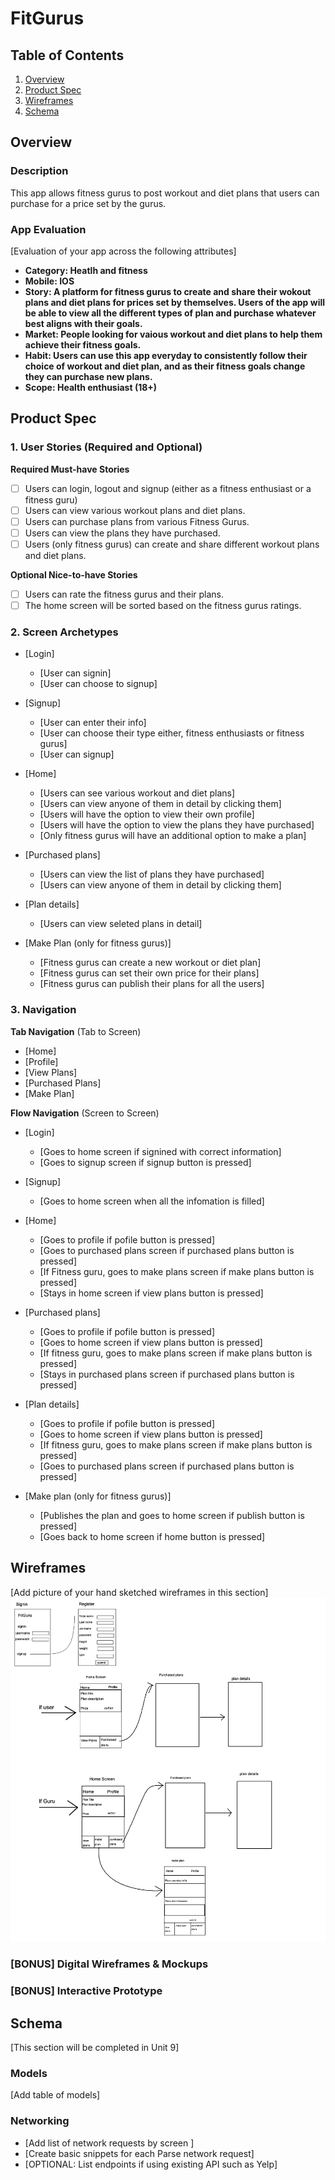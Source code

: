 # FitGurus

## Table of Contents
1. [Overview](#Overview)
1. [Product Spec](#Product-Spec)
1. [Wireframes](#Wireframes)
2. [Schema](#Schema)

## Overview
### Description
This app allows fitness gurus to post workout and diet plans that users can purchase for a price set by the gurus.

### App Evaluation
[Evaluation of your app across the following attributes]
- **Category: Heatlh and fitness**
- **Mobile: IOS**
- **Story: A platform for fitness gurus to create and share their wokout plans and diet plans for prices set by themselves. Users of the app will be able to view all the different types of plan and purchase whatever best aligns with their goals.**
- **Market: People looking for vaious workout and diet plans to help them achieve their fitness goals.**
- **Habit: Users can use this app everyday to consistently follow their choice of workout and diet plan, and as their fitness goals change they can purchase new plans.**
- **Scope: Health enthusiast (18+)**

## Product Spec

### 1. User Stories (Required and Optional)

**Required Must-have Stories**

- [ ] Users can login, logout and signup (either as a fitness enthusiast or a fitness guru)
- [ ] Users can view various workout plans and diet plans.
- [ ] Users can purchase plans from various Fitness Gurus.
- [ ] Users can view the plans they have purchased. 
- [ ] Users (only fitness gurus) can create and share different workout plans and diet plans.

**Optional Nice-to-have Stories**

- [ ] Users can rate the fitness gurus and their plans.
- [ ] The home screen will be sorted based on the fitness gurus ratings.

### 2. Screen Archetypes

* [Login]
   * [User can signin]
   * [User can choose to signup]
   
* [Signup]
   * [User can enter their info]
   * [User can choose their type either, fitness enthusiasts or fitness gurus]
   * [User can signup]
   
* [Home]
   * [Users can see various workout and diet plans]
   * [Users can view anyone of them in detail by clicking them]
   * [Users will have the option to view their own profile]
   * [Users will have the option to view the plans they have purchased]
   * [Only fitness gurus will have an additional option to make a plan]

* [Purchased plans]
   * [Users can view the list of plans they have purchased]
   * [Users can view anyone of them in detail by clicking them]

* [Plan details]
   * [Users can view seleted plans in detail]
  
* [Make Plan (only for fitness gurus)]
   * [Fitness gurus can create a new workout or diet plan]
   * [Fitness gurus can set their own price for their plans]
   * [Fitness gurus can publish their plans for all the users]

### 3. Navigation

**Tab Navigation** (Tab to Screen)

* [Home]
* [Profile]
* [View Plans]
* [Purchased Plans]
* [Make Plan]

**Flow Navigation** (Screen to Screen)

* [Login]
   * [Goes to home screen if signined with correct information]
   * [Goes to signup screen if signup button is pressed]

* [Signup]
   * [Goes to home screen when all the infomation is filled]
  
* [Home]
   * [Goes to profile if pofile button is pressed]
   * [Goes to purchased plans screen if purchased plans button is pressed]
   * [If Fitness guru, goes to make plans screen if make plans button is pressed]
   * [Stays in home screen if view plans button is pressed]
   
* [Purchased plans]
   * [Goes to profile if pofile button is pressed]
   * [Goes to home screen if view plans button is pressed]
   * [If fitness guru, goes to make plans screen if make plans button is pressed]
   * [Stays in purchased plans screen if purchased plans button is pressed]
 
 * [Plan details]
   * [Goes to profile if pofile button is pressed]
   * [Goes to home screen if view plans button is pressed]
   * [If fitness guru, goes to make plans screen if make plans button is pressed]
   * [Goes to purchased plans screen if purchased plans button is pressed]
  
* [Make plan (only for fitness gurus)]
   * [Publishes the plan and goes to home screen if publish button is pressed]
   * [Goes back to home screen if home button is pressed]

## Wireframes
[Add picture of your hand sketched wireframes in this section]
<img src="FitGuru wireframe-2.png" width=600>

### [BONUS] Digital Wireframes & Mockups

### [BONUS] Interactive Prototype

## Schema 
[This section will be completed in Unit 9]
### Models
[Add table of models]
### Networking
- [Add list of network requests by screen ]
- [Create basic snippets for each Parse network request]
- [OPTIONAL: List endpoints if using existing API such as Yelp]
